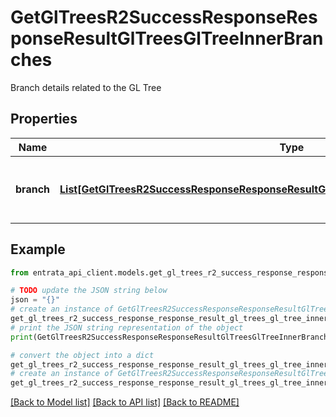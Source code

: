 # GetGlTreesR2SuccessResponseResponseResultGlTreesGlTreeInnerBranches

Branch details related to the GL Tree

## Properties

Name | Type | Description | Notes
------------ | ------------- | ------------- | -------------
**branch** | [**List[GetGlTreesR2SuccessResponseResponseResultGlTreesGlTreeInnerBranchesBranchInner]**](GetGlTreesR2SuccessResponseResponseResultGlTreesGlTreeInnerBranchesBranchInner.md) | Array of branches associated with the GL Tree | 

## Example

```python
from entrata_api_client.models.get_gl_trees_r2_success_response_response_result_gl_trees_gl_tree_inner_branches import GetGlTreesR2SuccessResponseResponseResultGlTreesGlTreeInnerBranches

# TODO update the JSON string below
json = "{}"
# create an instance of GetGlTreesR2SuccessResponseResponseResultGlTreesGlTreeInnerBranches from a JSON string
get_gl_trees_r2_success_response_response_result_gl_trees_gl_tree_inner_branches_instance = GetGlTreesR2SuccessResponseResponseResultGlTreesGlTreeInnerBranches.from_json(json)
# print the JSON string representation of the object
print(GetGlTreesR2SuccessResponseResponseResultGlTreesGlTreeInnerBranches.to_json())

# convert the object into a dict
get_gl_trees_r2_success_response_response_result_gl_trees_gl_tree_inner_branches_dict = get_gl_trees_r2_success_response_response_result_gl_trees_gl_tree_inner_branches_instance.to_dict()
# create an instance of GetGlTreesR2SuccessResponseResponseResultGlTreesGlTreeInnerBranches from a dict
get_gl_trees_r2_success_response_response_result_gl_trees_gl_tree_inner_branches_from_dict = GetGlTreesR2SuccessResponseResponseResultGlTreesGlTreeInnerBranches.from_dict(get_gl_trees_r2_success_response_response_result_gl_trees_gl_tree_inner_branches_dict)
```
[[Back to Model list]](../README.md#documentation-for-models) [[Back to API list]](../README.md#documentation-for-api-endpoints) [[Back to README]](../README.md)


